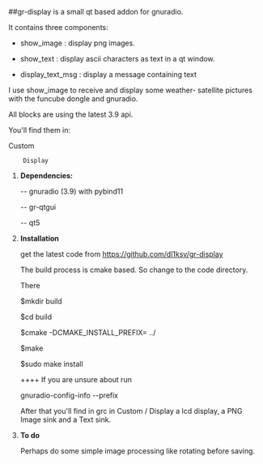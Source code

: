 ##gr-display is a small qt based addon for gnuradio.

It contains three components:

+  show_image       : display png images.

+  show_text        : display ascii characters as text in a qt window.

+  display_text_msg : display a message containing text


I use show_image to receive and display some weather- satellite pictures with the funcube dongle
and gnuradio.

All blocks are using the latest 3.9 api.

You'll find them in:


Custom

        Display


1. **Dependencies:**

     -- gnuradio (3.9) with pybind11

     -- gr-qtgui

     -- qt5


2. **Installation**

     get the latest code from https://github.com/dl1ksv/gr-display

     The build process is cmake based. So change to the code directory.

     There

     $mkdir build

     $cd build

     $cmake -DCMAKE_INSTALL_PREFIX=<where gnuradio is installed> ../

     $make

     $sudo make install

     ++++ If you are unsure about <where gnuradio is installed> run

     gnuradio-config-info --prefix


     After that you'll find in grc in Custom / Display a lcd display, a PNG Image sink and a Text sink.


3.    **To do**

      Perhaps do some simple image processing like rotating before saving.



